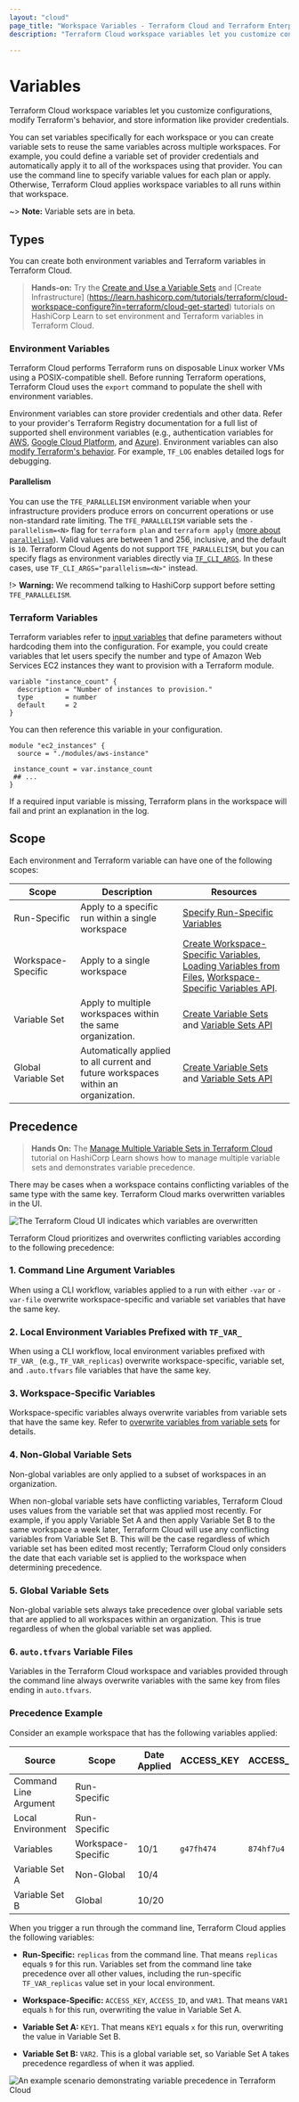 ```yaml
---
layout: "cloud"
page_title: "Workspace Variables - Terraform Cloud and Terraform Enterprise"
description: "Terraform Cloud workspace variables let you customize configurations, modify Terraform's behavior, and store information like provider credentials."

---
```


# Variables

Terraform Cloud workspace variables let you customize configurations, modify Terraform's behavior, and store information like provider credentials.

You can set variables specifically for each workspace or you can create variable sets to reuse the same variables across multiple workspaces. For example, you could define a variable set of provider credentials and automatically apply it to all of the workspaces using that provider. You can use the command line to specify variable values for each plan or apply. Otherwise, Terraform Cloud applies workspace variables to all runs within that workspace.

~> **Note:** Variable sets are in beta.

[permissions-citation]: #intentionally-unused---keep-for-maintainers

## Types

You can create both  environment variables and Terraform variables in Terraform Cloud.

> **Hands-on:** Try the [Create and Use a Variable Sets](https://learn.hashicorp.com/tutorials/terraform/cloud-create-variable-set?in=terraform/cloud-get-started) and [Create Infrastructure] (https://learn.hashicorp.com/tutorials/terraform/cloud-workspace-configure?in=terraform/cloud-get-started) tutorials on HashiCorp Learn to set environment and Terraform variables in Terraform Cloud.

### Environment Variables

Terraform Cloud performs Terraform runs on disposable Linux worker VMs using a POSIX-compatible shell. Before running Terraform operations, Terraform Cloud uses the `export` command to populate the shell with environment variables.

Environment variables can store provider credentials and other data. Refer to your provider's Terraform Registry documentation for a full list of supported shell environment variables (e.g., authentication variables for [AWS](https://registry.terraform.io/providers/hashicorp/aws/latest/docs#environment-variables), [Google Cloud Platform](https://registry.terraform.io/providers/hashicorp/google/latest/docs/guides/getting_started#adding-credentials), and [Azure](https://registry.terraform.io/providers/hashicorp/azurerm/latest/docs#argument-reference)). Environment variables can also [modify Terraform's behavior](/docs/cli/config/environment-variables.html). For example, `TF_LOG` enables detailed logs for debugging.

#### Parallelism

You can use the `TFE_PARALLELISM` environment variable when your infrastructure providers produce errors on concurrent operations or use non-standard rate limiting. The `TFE_PARALLELISM` variable sets the  `-parallelism=<N>` flag for  `terraform plan` and `terraform apply`  ([more about `parallelism`](/docs/internals/graph.html#walking-the-graph)). Valid values are between 1 and 256, inclusive, and the default is `10`. Terraform Cloud Agents do not support `TFE_PARALLELISM`, but you can specify flags as environment variables directly via [`TF_CLI_ARGS`](/docs/cli/config/environment-variables.html#tf-cli-args). In these cases, use `TF_CLI_ARGS="parallelism=<N>"` instead.

!> **Warning:** We recommend talking to HashiCorp support before setting `TFE_PARALLELISM`.

### Terraform Variables

Terraform variables refer to [input variables](/docs/language/values/variables.html) that define parameters without hardcoding them into the configuration. For example, you could create variables that let users specify the number and type of Amazon Web Services EC2 instances they want to provision with a Terraform module.

``` hcl
variable "instance_count" {
  description = "Number of instances to provision."
  type        = number
  default     = 2
}
```

You can then reference this variable in your configuration.

``` hcl
module "ec2_instances" {
  source = "./modules/aws-instance"

 instance_count = var.instance_count
 ## ...
}
```

If a required input variable is missing, Terraform plans in the workspace will fail and print an explanation in the log.

## Scope

Each environment and Terraform variable can have one of the following scopes:

| Scope               | Description                                                                        | Resources                                                                                                                                                                                                                                                                                                      |
|---------------------|------------------------------------------------------------------------------------|----------------------------------------------------------------------------------------------------------------------------------------------------------------------------------------------------------------------------------------------------------------------------------------------------------------|
| Run-Specific        | Apply to a specific run within a single workspace                                  | [Specify Run-Specific Variables](/docs/cloud/workspaces/managing-variables.html#run-specific-variables)                                                                                                                                                                                                        |
| Workspace-Specific  | Apply to a single workspace                                                        | [Create Workspace-Specific Variables](/docs/cloud/workspaces/managing-variables.html#workspace-specific-variables), [Loading Variables from Files](/docs/cloud/workspaces/managing-variables.html#loading-variables-from-files), [Workspace-Specific Variables API](/docs/cloud/api/workspace-variables.html). |
| Variable Set        | Apply to multiple workspaces within the same organization.                         | [Create Variable Sets](/docs/cloud/workspaces/managing-variables.html#variable-sets) and [Variable Sets API](/docs/cloud/api/variable-sets.html)                                                                                                                                                               |
| Global Variable Set | Automatically applied to all current and future workspaces within an organization. | [Create Variable Sets](/docs/cloud/workspaces/managing-variables.html#variable-sets) and [Variable Sets API](/docs/cloud/api/variable-sets.html)                                                                                                                                                               |

## Precedence

> **Hands On:** The [Manage Multiple Variable Sets in Terraform Cloud](https://learn.hashicorp.com/tutorials/terraform/cloud-multiple-variable-sets) tutorial on HashiCorp Learn shows how to manage multiple variable sets and demonstrates variable precedence.


There may be cases when a workspace contains conflicting variables of the same type with the same key. Terraform Cloud marks overwritten variables in the UI.

![The Terraform Cloud UI indicates which variables are overwritten](/docs/cloud/workspaces/images/ui-overwritten-variables.png)

Terraform Cloud prioritizes and overwrites conflicting variables according to the following precedence:

### 1. Command Line Argument Variables

When using a CLI workflow, variables applied to a run with either `-var` or `-var-file` overwrite workspace-specific and variable set variables that have the same key.

### 2. Local Environment Variables Prefixed with `TF_VAR_`

When using a CLI workflow, local environment variables prefixed with `TF_VAR_` (e.g., `TF_VAR_replicas`) overwrite workspace-specific, variable set, and `.auto.tfvars` file variables that have the same key.

### 3. Workspace-Specific Variables

Workspace-specific variables always overwrite variables from variable sets that have the same key. Refer to [overwrite variables from variable sets](/docs/cloud/workspaces/managing-variables.html#overwrite-variable-sets) for details.

### 4. Non-Global Variable Sets

Non-global variables are only applied to a subset of workspaces in an organization.

When non-global variable sets have conflicting variables, Terraform Cloud uses values from the variable set that was applied most recently. For example, if you apply Variable Set A and then apply Variable Set B to the same workspace a week later, Terraform Cloud will use any conflicting variables from Variable Set B. This will be the case regardless of which variable set has been edited most recently; Terraform Cloud only considers the date that each variable set is applied to the workspace when determining precedence.

### 5. Global Variable Sets

Non-global variable sets always take precedence over global variable sets that are applied to all workspaces within an organization. This is true regardless of when the global variable set was applied.

### 6. `auto.tfvars` Variable Files

Variables in the Terraform Cloud workspace and variables provided through the command line always overwrite variables with the same key from files ending in `auto.tfvars`.

### Precedence Example

Consider an example workspace that has the following variables applied:

| Source                | Scope              | Date Applied | ACCESS_KEY | ACCESS_ID  | VAR1 | KEY1 | VAR2 | replicas |
|-----------------------|--------------------|--------------|------------|------------|------|------|------|----------|
| Command Line Argument | Run-Specific       |              |            |            |      |      |      | `9`      |
| Local Environment     | Run-Specific       |              |            |            |      |      |      | `8`      |
| Variables             | Workspace-Specific | 10/1         | `g47fh474` | `874hf7u4` | `h`  |      |      | `1`      |
| Variable Set A        | Non-Global         | 10/4         |            |            | `y`  | `x`  |      | `2`      |
| Variable Set B        | Global             | 10/20        |            |            |      | `z`  | `a`  | `3`      |

When you trigger a run through the command line, Terraform Cloud applies the following variables:

- **Run-Specific:** `replicas` from the command line. That means `replicas` equals `9` for this run. Variables set from the command line take precedence over all other values, including the run-specific `TF_VAR_replicas` value set in your local environment.

- **Workspace-Specific:** `ACCESS_KEY`, `ACCESS_ID`, and `VAR1`. That means `VAR1` equals `h` for this run, overwriting the value in Variable Set A.

- **Variable Set A:** `KEY1`. That means `KEY1` equals `x` for this run, overwriting the value in Variable Set B.

- **Variable Set B:** `VAR2`. This is a global variable set, so Variable Set A takes precedence regardless of when it was applied.

![An example scenario demonstrating variable precedence in Terraform Cloud](/docs/cloud/workspaces/images/variable-precedence-example.png)

